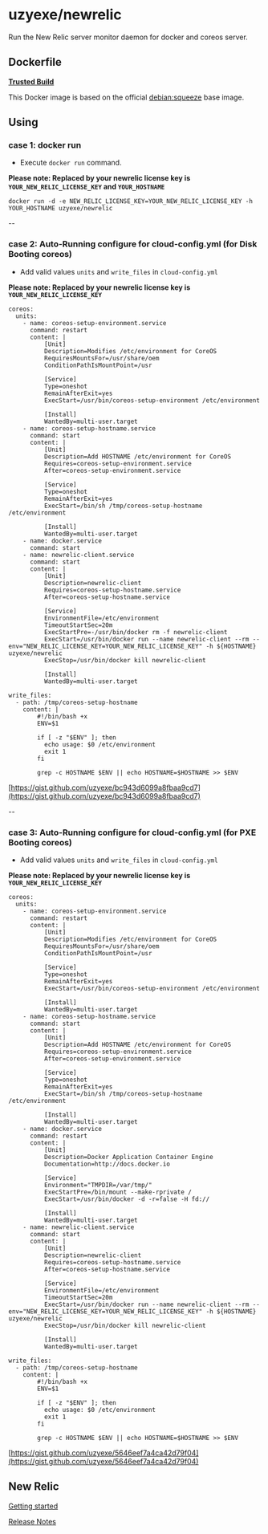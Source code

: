 # uzyexe/newrelic

Run the New Relic server monitor daemon for docker and coreos server.

## Dockerfile

[**Trusted Build**](https://index.docker.io/u/uzyexe/newrelic)

This Docker image is based on the official [debian:squeeze](https://index.docker.io/_/debian/) base image.

## Using

### case 1: docker run

* Execute `docker run` command.

**Please note: Replaced by your newrelic license key is `YOUR_NEW_RELIC_LICENSE_KEY` and `YOUR_HOSTNAME`**

    docker run -d -e NEW_RELIC_LICENSE_KEY=YOUR_NEW_RELIC_LICENSE_KEY -h YOUR_HOSTNAME uzyexe/newrelic

--

### case 2: Auto-Running configure for cloud-config.yml (for Disk Booting coreos)

* Add valid values `units` and `write_files` in `cloud-config.yml`

**Please note: Replaced by your newrelic license key is `YOUR_NEW_RELIC_LICENSE_KEY`**

    coreos:
      units:
        - name: coreos-setup-environment.service
          command: restart
          content: |
              [Unit]
              Description=Modifies /etc/environment for CoreOS
              RequiresMountsFor=/usr/share/oem
              ConditionPathIsMountPoint=/usr
               
              [Service]
              Type=oneshot
              RemainAfterExit=yes
              ExecStart=/usr/bin/coreos-setup-environment /etc/environment
              
              [Install]
              WantedBy=multi-user.target
        - name: coreos-setup-hostname.service
          command: start
          content: |
              [Unit]
              Description=Add HOSTNAME /etc/environment for CoreOS
              Requires=coreos-setup-environment.service
              After=coreos-setup-environment.service
              
              [Service]
              Type=oneshot
              RemainAfterExit=yes
              ExecStart=/bin/sh /tmp/coreos-setup-hostname /etc/environment
              
              [Install]
              WantedBy=multi-user.target
        - name: docker.service
          command: start
        - name: newrelic-client.service
          command: start
          content: |
              [Unit]
              Description=newrelic-client
              Requires=coreos-setup-hostname.service
              After=coreos-setup-hostname.service
              
              [Service]
              EnvironmentFile=/etc/environment
              TimeoutStartSec=20m
              ExecStartPre=-/usr/bin/docker rm -f newrelic-client
              ExecStart=/usr/bin/docker run --name newrelic-client --rm --env="NEW_RELIC_LICENSE_KEY=YOUR_NEW_RELIC_LICENSE_KEY" -h ${HOSTNAME} uzyexe/newrelic
              ExecStop=/usr/bin/docker kill newrelic-client
              
              [Install]
              WantedBy=multi-user.target

    write_files:
      - path: /tmp/coreos-setup-hostname
        content: |
            #!/bin/bash +x
            ENV=$1

            if [ -z "$ENV" ]; then
              echo usage: $0 /etc/environment
              exit 1
            fi

            grep -c HOSTNAME $ENV || echo HOSTNAME=$HOSTNAME >> $ENV

[https://gist.github.com/uzyexe/bc943d6099a8fbaa9cd7](https://gist.github.com/uzyexe/bc943d6099a8fbaa9cd7)

--

### case 3: Auto-Running configure for cloud-config.yml (for PXE Booting coreos)

* Add valid values `units` and `write_files` in `cloud-config.yml`

**Please note: Replaced by your newrelic license key is `YOUR_NEW_RELIC_LICENSE_KEY`**

    coreos:
      units:
        - name: coreos-setup-environment.service
          command: restart
          content: |
              [Unit]
              Description=Modifies /etc/environment for CoreOS
              RequiresMountsFor=/usr/share/oem
              ConditionPathIsMountPoint=/usr
               
              [Service]
              Type=oneshot
              RemainAfterExit=yes
              ExecStart=/usr/bin/coreos-setup-environment /etc/environment
              
              [Install]
              WantedBy=multi-user.target
        - name: coreos-setup-hostname.service
          command: start
          content: |
              [Unit]
              Description=Add HOSTNAME /etc/environment for CoreOS
              Requires=coreos-setup-environment.service
              After=coreos-setup-environment.service
              
              [Service]
              Type=oneshot
              RemainAfterExit=yes
              ExecStart=/bin/sh /tmp/coreos-setup-hostname /etc/environment
              
              [Install]
              WantedBy=multi-user.target
        - name: docker.service
          command: restart
          content: |
              [Unit]
              Description=Docker Application Container Engine
              Documentation=http://docs.docker.io
              
              [Service]
              Environment="TMPDIR=/var/tmp/"
              ExecStartPre=/bin/mount --make-rprivate /
              ExecStart=/usr/bin/docker -d -r=false -H fd://
              
              [Install]
              WantedBy=multi-user.target
        - name: newrelic-client.service
          command: start
          content: |
              [Unit]
              Description=newrelic-client
              Requires=coreos-setup-hostname.service
              After=coreos-setup-hostname.service
              
              [Service]
              EnvironmentFile=/etc/environment
              TimeoutStartSec=20m
              ExecStart=/usr/bin/docker run --name newrelic-client --rm --env="NEW_RELIC_LICENSE_KEY=YOUR_NEW_RELIC_LICENSE_KEY" -h ${HOSTNAME} uzyexe/newrelic
              ExecStop=/usr/bin/docker kill newrelic-client
              
              [Install]
              WantedBy=multi-user.target

    write_files:
      - path: /tmp/coreos-setup-hostname
        content: |
            #!/bin/bash +x
            ENV=$1
            
            if [ -z "$ENV" ]; then
              echo usage: $0 /etc/environment
              exit 1
            fi
            
            grep -c HOSTNAME $ENV || echo HOSTNAME=$HOSTNAME >> $ENV

[https://gist.github.com/uzyexe/5646eef7a4ca42d79f04](https://gist.github.com/uzyexe/5646eef7a4ca42d79f04)

## New Relic

[Getting started](https://docs.newrelic.com/docs/server/new-relic-servers)

[Release Notes](https://docs.newrelic.com/docs/releases/linux_server/)
